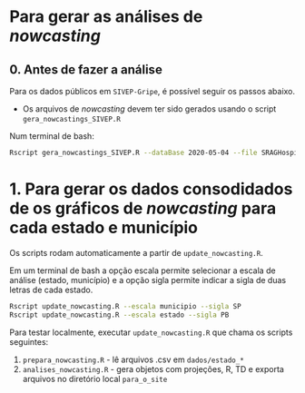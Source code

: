 # Para gerar as análises de _nowcasting_

## 0. Antes de fazer a análise

Para os dados públicos em `SIVEP-Gripe`, é possível seguir os passos abaixo.

- Os arquivos de _nowcasting_ devem ter sido gerados usando o script `gera_nowcastings_SIVEP.R`

Num terminal de bash: 

```bash
Rscript gera_nowcastings_SIVEP.R --dataBase 2020-05-04 --file SRAGHospitalizado_2020_05_04.csv --escala [estado]
```


# 1. Para gerar os dados consodidados de os gráficos de _nowcasting_ para cada estado e município 

Os scripts rodam automaticamente a partir de `update_nowcasting.R`.

Em um terminal de bash a opção escala permite selecionar a escala de análise (estado, município) e a opção sigla permite indicar a sigla de duas letras de cada estado.

```bash
Rscript update_nowcasting.R --escala municipio --sigla SP
Rscript update_nowcasting.R --escala estado --sigla PB
```

Para testar localmente, executar `update_nowcasting.R` que chama os scripts seguintes: 

1. `prepara_nowcasting.R` - lê arquivos .csv em `dados/estado_*`
2. `analises_nowcasting.R` - gera objetos com projeções, R, TD e exporta arquivos no diretório local `para_o_site`



 
